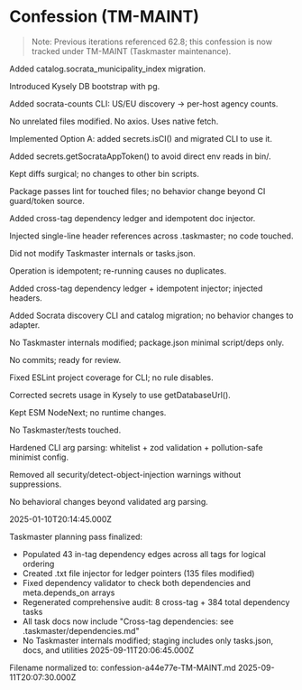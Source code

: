 # Confession (TM-MAINT)

> Note: Previous iterations referenced 62.8; this confession is now tracked under TM-MAINT (Taskmaster maintenance).

Added catalog.socrata_municipality_index migration.

Introduced Kysely DB bootstrap with pg.

Added socrata-counts CLI: US/EU discovery → per-host agency counts.

No unrelated files modified. No axios. Uses native fetch.

Implemented Option A: added secrets.isCI() and migrated CLI to use it.

Added secrets.getSocrataAppToken() to avoid direct env reads in bin/.

Kept diffs surgical; no changes to other bin scripts.

Package passes lint for touched files; no behavior change beyond CI guard/token source.

Added cross-tag dependency ledger and idempotent doc injector.

Injected single-line header references across .taskmaster; no code touched.

Did not modify Taskmaster internals or tasks.json.

Operation is idempotent; re-running causes no duplicates.

Added cross-tag dependency ledger + idempotent injector; injected headers.

Added Socrata discovery CLI and catalog migration; no behavior changes to adapter.

No Taskmaster internals modified; package.json minimal script/deps only.

No commits; ready for review.

Fixed ESLint project coverage for CLI; no rule disables.

Corrected secrets usage in Kysely to use getDatabaseUrl().

Kept ESM NodeNext; no runtime changes.

No Taskmaster/tests touched.

Hardened CLI arg parsing: whitelist + zod validation + pollution-safe minimist config.

Removed all security/detect-object-injection warnings without suppressions.

No behavioral changes beyond validated arg parsing.

2025-01-10T20:14:45.000Z

Taskmaster planning pass finalized:
- Populated 43 in-tag dependency edges across all tags for logical ordering
- Created .txt file injector for ledger pointers (135 files modified) 
- Fixed dependency validator to check both dependencies and meta.depends_on arrays
- Regenerated comprehensive audit: 8 cross-tag + 384 total dependency tasks
- All task docs now include "Cross-tag dependencies: see .taskmaster/dependencies.md"
- No Taskmaster internals modified; staging includes only tasks.json, docs, and utilities
2025-09-11T20:06:45.000Z

Filename normalized to: confession-a44e77e-TM-MAINT.md
2025-09-11T20:07:30.000Z